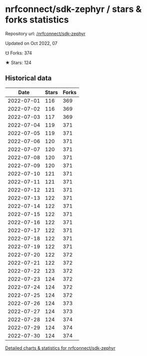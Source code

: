 # nrfconnect/sdk-zephyr / stars & forks statistics

Repository url: [/nrfconnect/sdk-zephyr](https://github.com/nrfconnect/sdk-zephyr)

Updated on Oct 2022, 07

☋ Forks: 374

★ Stars: 124

## Historical data
| Date | Stars | Forks |
|------|-------|-------|
| 2022-07-01 | 116 | 369 | 
| 2022-07-02 | 116 | 369 | 
| 2022-07-03 | 117 | 369 | 
| 2022-07-04 | 119 | 371 | 
| 2022-07-05 | 119 | 371 | 
| 2022-07-06 | 120 | 371 | 
| 2022-07-07 | 120 | 371 | 
| 2022-07-08 | 120 | 371 | 
| 2022-07-09 | 120 | 371 | 
| 2022-07-10 | 121 | 371 | 
| 2022-07-11 | 121 | 371 | 
| 2022-07-12 | 121 | 371 | 
| 2022-07-13 | 122 | 371 | 
| 2022-07-14 | 122 | 371 | 
| 2022-07-15 | 122 | 371 | 
| 2022-07-16 | 122 | 371 | 
| 2022-07-17 | 122 | 371 | 
| 2022-07-18 | 122 | 371 | 
| 2022-07-19 | 122 | 371 | 
| 2022-07-20 | 122 | 372 | 
| 2022-07-21 | 122 | 372 | 
| 2022-07-22 | 123 | 372 | 
| 2022-07-23 | 124 | 372 | 
| 2022-07-24 | 124 | 372 | 
| 2022-07-25 | 124 | 372 | 
| 2022-07-26 | 124 | 373 | 
| 2022-07-27 | 124 | 373 | 
| 2022-07-28 | 124 | 374 | 
| 2022-07-29 | 124 | 374 | 
| 2022-07-30 | 124 | 374 | 


[Detailed charts & statistics for nrfconnect/sdk-zephyr](https://reviewgithub.com/rep/nrfconnect/sdk-zephyr)
